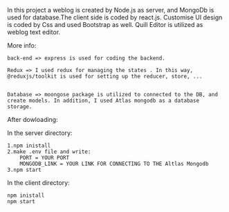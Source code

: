 In this project a weblog is created by Node.js as server, and MongoDb is used for database.The client side is coded by react.js. Customise UI design is coded by Css and used Bootstrap as well. Quill Editor is utilized as weblog text editor. 

More info:

    back-end => express is used for coding the backend. 

    Redux => I used redux for managing the states . In this way, @reduxjs/toolkit is used for setting up the reducer, store, ...


    Database => moongose package is utilized to connected to the DB, and create models. In addition, I used Atlas mongodb as a database storage. 





After dowloading: 

In the server directory: 

    1.npm inistall
    2.make .env file and write:
        PORT = YOUR PORT
        MONGODB_LINK = YOUR LINK FOR CONNECTING TO THE Altlas Mongodb
    3.npm start


In the client directory: 

    npm inistall 
    npm start 
